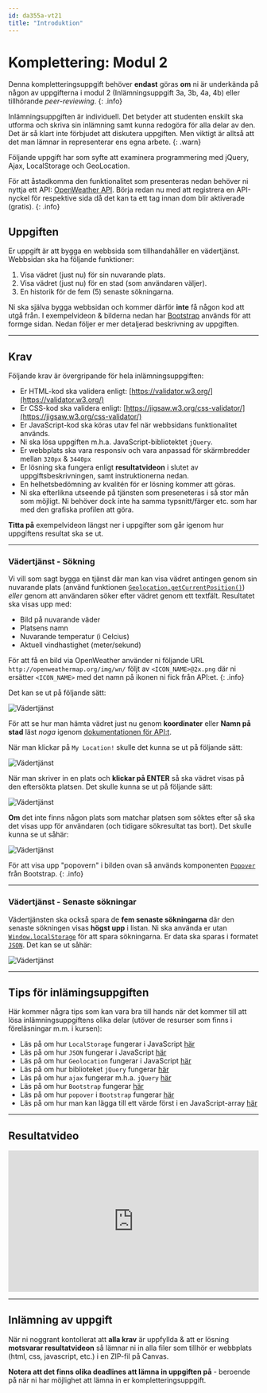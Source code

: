 ```yaml
---
id: da355a-vt21
title: "Introduktion"
---
```


# Komplettering: Modul 2

Denna kompletteringsuppgift behöver **endast** göras **om** ni är underkända på någon av uppgifterna i modul 2 (Inlämningsuppgift 3a, 3b, 4a, 4b) eller tillhörande *peer-reviewing*.
{: .info}

Inlämningsuppgiften är individuell. Det betyder att studenten enskilt ska utforma och skriva sin inlämning samt kunna redogöra för alla delar av den. Det är så klart inte förbjudet att diskutera uppgiften. Men viktigt är alltså att det man lämnar in representerar ens egna arbete.
{: .warn}

Följande uppgift har som syfte att examinera programmering med jQuery, Ajax, LocalStorage och GeoLocation.

För att åstadkomma den funktionalitet som presenteras nedan behöver ni nyttja ett API: [OpenWeather API](https://openweathermap.org/API). Börja redan nu med att registrera en API-nyckel för respektive sida då det kan ta ett tag innan dom blir aktiverade (gratis).
{: .info}

## Uppgiften

Er uppgift är att bygga en webbsida som tillhandahåller en vädertjänst. Webbsidan ska ha följande funktioner:

1. Visa vädret (just nu) för sin nuvarande plats.
2. Visa vädret (just nu) för en stad (som användaren väljer).
3. En historik för de fem (5) senaste sökningarna.

Ni ska själva bygga webbsidan och kommer därför **inte** få någon kod att utgå från. I exempelvideon & bilderna nedan har [Bootstrap](https://getbootstrap.com/) används för att formge sidan. Nedan följer er mer detaljerad beskrivning av uppgiften.

---

## Krav

Följande krav är övergripande för hela inlämningsuppgiften:

- Er HTML-kod ska validera enligt: [https://validator.w3.org/](https://validator.w3.org/)
- Er CSS-kod ska validera enligt: [https://jigsaw.w3.org/css-validator/](https://jigsaw.w3.org/css-validator/)
- Er JavaScript-kod ska köras utav fel när webbsidans funktionalitet används.
- Ni ska lösa uppgiften m.h.a. JavaScript-bibliotektet `jQuery`.
- Er webbplats ska vara responsiv och vara anpassad för skärmbredder mellan `320px` & `3440px`
- Er lösning ska fungera enligt **resultatvideon** i slutet av uppgiftsbeskrivningen, samt instruktionerna nedan.
- En helhetsbedömning av kvalitén för er lösning kommer att göras.
- Ni ska efterlikna utseende på tjänsten som preseneteras i så stor mån som möjligt. Ni behöver dock inte ha samma typsnitt/färger etc. som har med den grafiska profilen att göra.


**Titta på** exempelvideon längst ner i uppgifter som går igenom hur uppgiftens resultat ska se ut.

---

### Vädertjänst - Sökning

Vi vill som sagt bygga en tjänst där man kan visa vädret antingen genom sin nuvarande plats (använd funktionen [`Geolocation.getCurrentPosition()`](https://developer.mozilla.org/en-US/docs/Web/API/Geolocation/getCurrentPosition)) *eller* genom att användaren söker efter vädret genom ett textfält. Resultatet ska visas upp med:

- Bild på nuvarande väder
- Platsens namn
- Nuvarande temperatur (i Celcius)
- Aktuell vindhastighet (meter/sekund)

För att få en bild via OpenWeather använder ni följande URL `http://openweathermap.org/img/wn/` följt av `<ICON_NAME>@2x.png` där ni ersätter `<ICON_NAME>` med det namn på ikonen ni fick från API:et.
{: .info}


Det kan se ut på följande sätt:

![Vädertjänst](../images/m2-weather-1.png)

För att se hur man hämta vädret just nu genom **koordinater** eller **Namn på stad** läst *noga* igenom [dokumentationen för API:t](https://openweathermap.org/current).

När man klickar på `My Location!` skulle det kunna se ut på följande sätt:

![Vädertjänst](../images/m2-weather-2.png)

När man skriver in en plats och **klickar på ENTER** så ska vädret visas på den eftersökta platsen. Det skulle kunna se ut på följande sätt:

![Vädertjänst](../images/m2-weather-3.png)

**Om** det inte finns någon plats som matchar platsen som söktes efter så ska det visas upp för användaren (och tidigare sökresultat tas bort). Det skulle kunna se ut såhär:

![Vädertjänst](../images/m2-weather-4.png)

För att visa upp "popovern" i bilden ovan så används komponenten [`Popover`](https://getbootstrap.com/docs/5.0/components/popovers/) från Bootstrap.
{: .info}

---

### Vädertjänst - Senaste sökningar

Vädertjänsten ska också spara de **fem senaste sökningarna** där den senaste sökningen visas **högst upp** i listan. Ni ska använda er utan [`Window.localStorage`](https://developer.mozilla.org/en-US/docs/Web/API/Window/localStorage) för att spara sökningarna. Er data ska sparas i formatet [`JSON`](https://developer.mozilla.org/en-US/docs/Web/JavaScript/Reference/Global_Objects/JSON). Det kan se ut såhär: 

![Vädertjänst](../images/m2-weather-5.png)

---

## Tips för inlämingsuppgiften

Här kommer några tips som kan vara bra till hands när det kommer till att lösa inlämningsuppgiftens olika delar (utöver de resurser som finns i föreläsningar m.m. i kursen):

- Läs på om hur `LocalStorage` fungerar i JavaScript [här](https://developer.mozilla.org/en-US/docs/Web/API/Window/localStorage)
- Läs på om hur `JSON` fungerar i JavaScript [här](https://developer.mozilla.org/en-US/docs/Web/JavaScript/Reference/Global_Objects/JSON)
- Läs på om hur `Geolocation` fungerar i JavaScript [här](https://developer.mozilla.org/en-US/docs/Web/API/Geolocation)
- Läs på om hur biblioteket `jQuery` fungerar [här](https://www.w3schools.com/jquery/default.asp)
- Läs på om hur `ajax` fungerar m.h.a. `jQuery` [här](https://www.w3schools.com/jquery/ajax_ajax.asp)
- Läs på om hur `Bootstrap` fungerar [här](https://getbootstrap.com/)
- Läs på om hur `popover` i `Bootstrap` fungerar [här](https://getbootstrap.com/docs/5.0/components/popovers/)
- Läs på om hur man kan lägga till ett värde först i en JavaScript-array [här](https://developer.mozilla.org/en-US/docs/Web/JavaScript/Reference/Global_Objects/Array/unshift)

---

## Resultatvideo

<div class="video-frame">
    <div style="left: 0; width: 100%; height: 0; position: relative; padding-bottom: 56.25%;"><iframe src="https://www.youtube.com/embed/o1MHK3ogW4Y?rel=0" style="border: 0; top: 0; left: 0; width: 100%; height: 100%; position: absolute;" allowfullscreen scrolling="no" allow="encrypted-media; accelerometer; clipboard-write; gyroscope; picture-in-picture"></iframe></div>
</div>

---

## Inlämning av uppgift

När ni noggrant kontollerat att **alla krav** är uppfyllda & att er lösning **motsvarar resultatvideon** så lämnar ni in alla filer som tillhör er webbplats (html, css, javascript, etc.) i en ZIP-fil på Canvas.

**Notera att det finns olika deadlines att lämna in uppgiften på** - beroende på när ni har möjlighet att lämna in er kompletteringsuppgift.